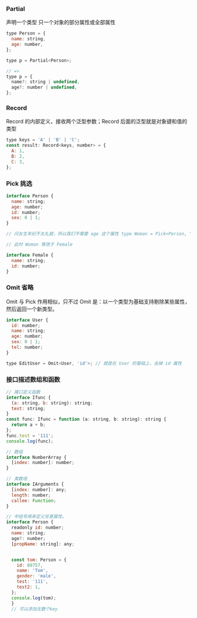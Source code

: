 ### Partial

声明一个类型 只一个对象的部分属性或全部属性

```js
type Person = {
  name: string,
  age: number,
};

type p = Partial<Person>;

// =>
type p = {
  name?: string | undefined,
  age?: number | undefined,
};
```

### Record

Record 的内部定义，接收两个泛型参数；Record 后面的泛型就是对象键和值的类型

```js
type keys = 'A' | 'B' | 'C';
const result: Record<keys, number> = {
  A: 1,
  B: 2,
  C: 3,
};
```

### Pick 挑选

```js
interface Person {
  name: string;
  age: number;
  id: number;
  sex: 0 | 1;
}

// 问女生年纪不太礼貌，所以我们不需要 age 这个属性 type Woman = Pick<Person, "name" | "id">;

// 此时 Woman 等效于 Female

interface Female {
  name: string;
  id: number;
}
```

### Omit 省略

Omit 与 Pick 作用相似，只不过 Omit 是：以一个类型为基础支持剔除某些属性，然后返回一个新类型。

```js
interface User {
  id: number;
  name: string;
  age: number;
  sex: 0 | 1;
  tel: number;
}

type EditUser = Omit<User, 'id'>; // 就是在 User 的基础上，去掉 id 属性
```

### 接口描述数组和函数

```js
// 接口定义函数
interface Ifunc {
  (a: string, b: string): string;
  test: string;
}
const func: Ifunc = function (a: string, b: string): string {
  return a + b;
};
func.test = '111';
console.log(func);

// 数组
interface NumberArray {
  [index: number]: number;
}

// 类数组
interface IArguments {
  [index: number]: any;
  length: number;
  callee: Function;
}
```

```js
// 中括号用来定义任意属性。
interface Person {
  readonly id: number;
  name: string;
  age?: number;
  [propName: string]: any;


  const tom: Person = {
    id: 89757,
    name: 'Tom',
    gender: 'male',
    test: '111',
    test2: 1,
  };
  console.log(tom);
  }
  // 可以添加无数个key
```
